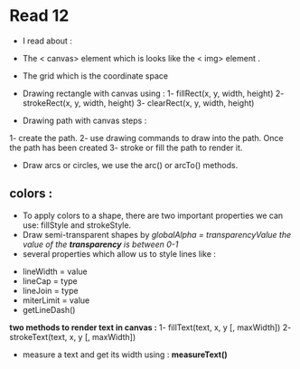 # Read 12

* I read about :
* The < canvas> element which is looks like the < img> element .
* The grid which is the coordinate space
* Drawing rectangle with canvas using :
1- fillRect(x, y, width, height)
2- strokeRect(x, y, width, height)
3- clearRect(x, y, width, height)

* Drawing path with canvas steps :

1- create the path.
2- use drawing commands to draw into the path.
Once the path has been created
3- stroke or fill the path to render it.

* Draw arcs or circles, we use the arc() or arcTo() methods.

## colors :

* To apply colors to a shape, there are two important properties we can use: fillStyle and strokeStyle.
* Draw semi-transparent shapes by *globalAlpha = transparencyValue* *the value of the **transparency** is between 0-1*
* several properties which allow us to style lines like :

- lineWidth = value
- lineCap = type
- lineJoin = type
- miterLimit = value
- getLineDash()

**two methods to render text in canvas :**
1- fillText(text, x, y [, maxWidth])
2- strokeText(text, x, y [, maxWidth])

*  measure a text and get its width using : **measureText()**
